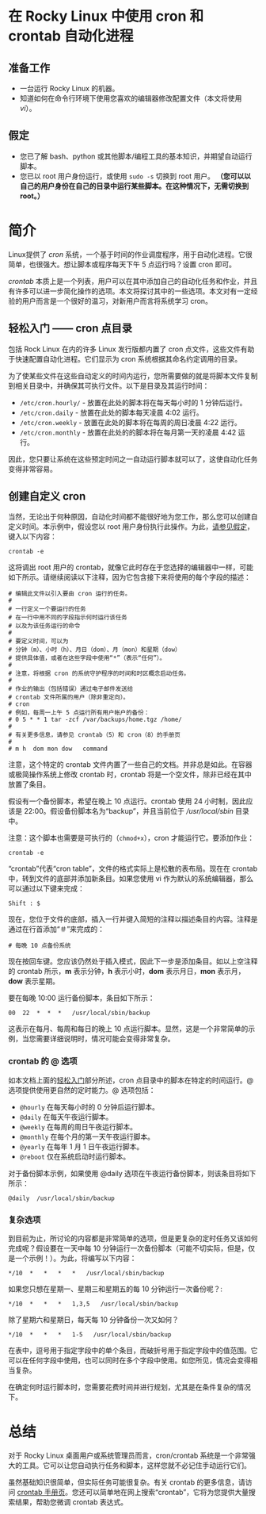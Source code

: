 # 在 Rocky Linux 中使用 cron 和 crontab 自动化进程

## 准备工作

* 一台运行 Rocky Linux 的机器。
* 知道如何在命令行环境下使用您喜欢的编辑器修改配置文件（本文将使用 _vi_）。

## <a name="assumptions"></a>假定

* 您已了解 bash、python 或其他脚本/编程工具的基本知识，并期望自动运行脚本。
* 您已以 root 用户身份运行，或使用 `sudo -s` 切换到 root 用户。 **（您可以以自己的用户身份在自己的目录中运行某些脚本。在这种情况下，无需切换到 root。）**

# 简介

Linux提供了 _cron_ 系统，一个基于时间的作业调度程序，用于自动化进程。它很简单，也很强大。想让脚本或程序每天下午 5 点运行吗？设置 cron 即可。

_crontab_ 本质上是一个列表，用户可以在其中添加自己的自动化任务和作业，并且有许多可以进一步简化操作的选项。本文将探讨其中的一些选项。本文对有一定经验的用户而言是一个很好的温习，对新用户而言将系统学习 cron。

## <a name="starting-easy"></a>轻松入门 —— cron 点目录

包括 Rock Linux 在内的许多 Linux 发行版都内置了 cron 点文件，这些文件有助于快速配置自动化进程。它们显示为 cron 系统根据其命名约定调用的目录。

为了使某些文件在这些自动定义的时间内运行，您所需要做的就是将脚本文件复制到相关目录中，并确保其可执行文件。以下是目录及其运行时间：

* `/etc/cron.hourly/` - 放置在此处的脚本将在每天每小时的 1 分钟后运行。
* `/etc/cron.daily` - 放置在此处的脚本每天凌晨 4:02 运行。
* `/etc/cron.weekly` - 放置在此处的脚本将在每周的周日凌晨 4:22 运行。
* `/etc/cron.monthly` - 放置在此处的的脚本将在每月第一天的凌晨 4:42 运行。

因此，您只要让系统在这些预定时间之一自动运行脚本就可以了，这使自动化任务变得非常容易。

## 创建自定义 cron

当然，无论出于何种原因，自动化时间都不能很好地为您工作，那么您可以创建自定义时间。本示例中，假设您以 root 用户身份执行此操作。为此，[请参见假定](##-assumptions)，键入以下内容：

`crontab -e`

这将调出 root 用户的 crontab，就像它此时存在于您选择的编辑器中一样，可能如下所示。请继续阅读以下注释，因为它包含接下来将使用的每个字段的描述：

```
# 编辑此文件以引入要由 cron 运行的任务。
# 
# 一行定义一个要运行的任务
# 在一行中用不同的字段指示何时运行该任务
# 以及为该任务运行的命令
# 
# 要定义时间，可以为
# 分钟（m）、小时（h）、月日（dom）、月（mon）和星期（dow）
# 提供具体值，或者在这些字段中使用“*”（表示“任何”）。
# 
# 注意，将根据 cron 的系统守护程序的时间和时区概念启动任务。
# 
# 作业的输出（包括错误）通过电子邮件发送给
# crontab 文件所属的用户（除非重定向）。
# cron
# 例如，每周一上午 5 点运行所有用户帐户的备份：
# 0 5 * * 1 tar -zcf /var/backups/home.tgz /home/
# 
# 有关更多信息，请参见 crontab（5）和 cron（8）的手册页
# 
# m h  dom mon dow   command
```

注意，这个特定的 crontab 文件内置了一些自己的文档。并非总是如此。在容器或极简操作系统上修改 crontab 时，crontab 将是一个空文件，除非已经在其中放置了条目。

假设有一个备份脚本，希望在晚上 10 点运行。crontab 使用 24 小时制，因此应该是 22:00。假设备份脚本名为“backup”，并且当前位于 _/usr/local/sbin_ 目录中。

注意：这个脚本也需要是可执行的（`chmod+x`），cron 才能运行它。要添加作业：

`crontab -e`

 “crontab”代表“cron table”，文件的格式实际上是松散的表布局。现在在 crontab 中，转到文件的底部并添加新条目。如果您使用 vi 作为默认的系统编辑器，那么可以通过以下键来完成：

`Shift : $`

现在，您位于文件的底部，插入一行并键入简短的注释以描述条目的内容。注释是通过在行首添加“＃”来完成的：

`# 每晚 10 点备份系统`

现在按回车键。您应该仍然处于插入模式，因此下一步是添加条目。如以上空注释的 crontab 所示，**m** 表示分钟，**h** 表示小时，**dom** 表示月日，**mon** 表示月，**dow** 表示星期。

要在每晚 10:00 运行备份脚本，条目如下所示：

`00  22  *  *  *   /usr/local/sbin/backup`

这表示在每月、每周和每日的晚上 10 点运行脚本。显然，这是一个非常简单的示例，当您需要详细说明时，情况可能会变得非常复杂。

### crontab 的 @ 选项

如本文档上面的[轻松入门](##-starting-easy)部分所述，cron 点目录中的脚本在特定的时间运行。@ 选项提供使用更自然的定时能力。@ 选项包括：

* `@hourly` 在每天每小时的 0 分钟后运行脚本。
* `@daily` 在每天午夜运行脚本。
* `@weekly` 在每周的周日午夜运行脚本。
* `@monthly` 在每个月的第一天午夜运行脚本。
* `@yearly` 在每年 1 月 1 日午夜运行脚本。
* `@reboot` 仅在系统启动时运行脚本。

对于备份脚本示例，如果使用 @daily 选项在午夜运行备份脚本，则该条目将如下所示：

`@daily  /usr/local/sbin/backup`

### 复杂选项

到目前为止，所讨论的内容都是非常简单的选项，但是更复杂的定时任务又该如何完成呢？假设要在一天中每 10 分钟运行一次备份脚本（可能不切实际，但是，仅是一个示例！）。为此，将编写以下内容：

`*/10  *   *   *   *   /usr/local/sbin/backup`

如果您只想在星期一、星期三和星期五的每 10 分钟运行一次备份呢？:

`*/10  *   *   *   1,3,5   /usr/local/sbin/backup`

除了星期六和星期日，每天每 10 分钟备份一次又如何？

`*/10  *   *   *   1-5   /usr/local/sbin/backup`

在表中，逗号用于指定字段中的单个条目，而破折号用于指定字段中的值范围。它可以在任何字段中使用，也可以同时在多个字段中使用。如您所见，情况会变得相当复杂。

在确定何时运行脚本时，您需要花费时间并进行规划，尤其是在条件复杂的情况下。

# 总结

对于 Rocky Linux 桌面用户或系统管理员而言，cron/crontab 系统是一个非常强大的工具。它可以让您自动执行任务和脚本，这样您就不必记住手动运行它们。

虽然基础知识很简单，但实际任务可能很复杂。有关 crontab 的更多信息，请访问 [crontab 手册页](https://man7.org/linux/man-pages/man5/crontab.5.html)。您还可以简单地在网上搜索“crontab”，它将为您提供大量搜索结果，帮助您微调 crontab 表达式。

